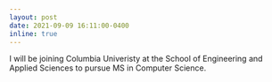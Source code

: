 ```yaml
---
layout: post
date: 2021-09-09 16:11:00-0400
inline: true
---
```


I will be joining Columbia Univeristy at the School of Engineering and Applied Sciences to pursue MS in Computer Science.
